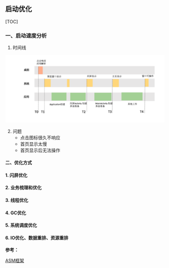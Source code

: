 ## 启动优化

[TOC]

### 一、启动速度分析

1. 时间线

![](images/apm_start_time_line.png)

2. 问题
   - 点击图标很久不响应
   - 首页显示太慢
   - 首页显示后无法操作

#### 二、优化方式

#### 1. 闪屏优化

#### 2. 业务梳理和优化

#### 3. 线程优化

#### 4. GC优化

#### 5. 系统调度优化

#### 6. IO优化、数据重排、资源重排





**参考：**

[ASM框架](https://www.cnblogs.com/zt007/p/6377789.html)

